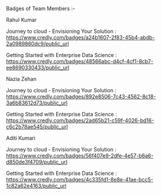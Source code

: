 Badges of Team Members :- 

Rahul Kumar

Journey to cloud - Envisioning Your Solution : https://www.credly.com/badges/a24b1607-2f83-45b4-abdb-2a0989860dc9/public_url

Getting Started with Enterprise Data Science : https://www.credly.com/badges/48566abc-d4cf-4cf1-8cb7-ee8690330433/public_url

Nazia Zehan

Journey to cloud - Envisioning Your Solution : https://www.credly.com/badges/892e8506-7c43-4562-8c18-3a6b83612d73/public_url

Getting Started with Enterprise Data Science : https://www.credly.com/badges/2ad65b21-c59f-4026-bd16-c6c2b78ae545/public_url 

Aditi Kumari

Journey to cloud - Envisioning Your Solution : https://www.credly.com/badges/56f407e9-2dfe-4e57-b6a6-d850de3f4709/public_url

Getting Started with Enterprise Data Science :  https://www.credly.com/badges/4c335fd1-8e8e-41ae-bcc5-1c82a62e4163/public_url
